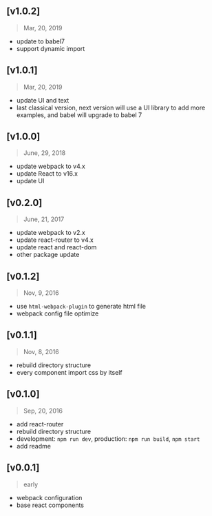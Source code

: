 ## [v1.0.2]
> Mar, 20, 2019

- update to babel7
- support dynamic import

## [v1.0.1]
> Mar, 20, 2019

- update UI and text
- last classical version, next version will use a UI library to add more examples, and babel will upgrade to babel 7


## [v1.0.0]
> June, 29, 2018

- update webpack to v4.x
- update React to v16.x
- update UI

## [v0.2.0]
> June, 21, 2017

- update webpack to v2.x
- update react-router to v4.x
- update react and react-dom
- other package update

## [v0.1.2]
> Nov, 9, 2016

- use `html-webpack-plugin` to generate html file
- webpack config file optimize

## [v0.1.1]
> Nov, 8, 2016

- rebuild directory structure
- every component import css by itself

## [v0.1.0]
> Sep, 20, 2016

- add react-router
- rebuild directory structure
- development: `npm run dev`, production: `npm run build`, `npm start`
- add readme

## [v0.0.1]
> early

- webpack configuration
- base react components
